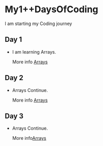 # My1++DaysOfCoding
I am starting my Coding journey 

## Day 1

- I am learning Arrays.

  More info [Arrays](Day1/Day1.md)


## Day 2

 - Arrays Continue.

   More info [Arrays](Day2/Day2.md)  


## Day 3
   
  - Arrays Continue.

    More info[Arrays](Day3/Day3.md)
